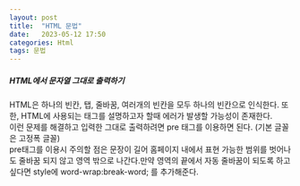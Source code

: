 ```yaml
---
layout: post
title:  "HTML 문법"
date:   2023-05-12 17:50
categories: Html
tags: 문법
---
```


<h5> HTML에서 문자열 그대로 출력하기  </h5>
<p> HTML은 하나의 빈칸, 탭, 줄바꿈, 여러개의 빈칸을 모두 하나의 빈칸으로 인식한다. 또한, HTML에 사용되는 태그를 설명하고자 할때 에러가 발생할 가능성이 존재한다.<br>
이런 문제를 해결하고 입력한 그대로 출력하려면 pre 태그를 이용하면 된다. (기본 글꼴은 고정폭 글꼴)<br>
pre태그를 이용시 주의할 점은 문장이 길어 홈페이지 내에서 표현 가능한 범위를 벗어나도 줄바꿈 되지 않고 영역 밖으로 나간다.만약 영역의 끝에서 자동 줄바꿈이 되도록 하고싶다면 style에 word-wrap:break-word; 를 추가해준다.</p>

